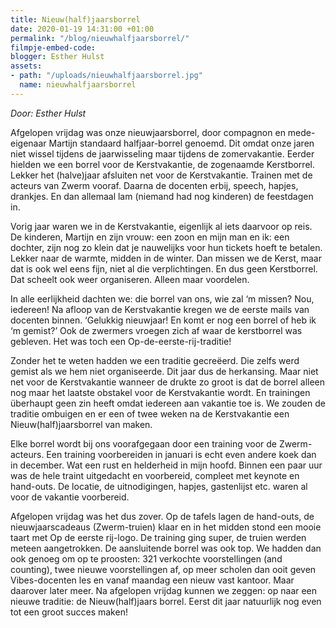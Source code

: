 ```yaml
---
title: Nieuw(half)jaarsborrel
date: 2020-01-19 14:31:00 +01:00
permalink: "/blog/nieuwhalfjaarsborrel/"
filmpje-embed-code: 
blogger: Esther Hulst
assets:
- path: "/uploads/nieuwhalfjaarsborrel.jpg"
  name: nieuwhalfjaarsborrel
---
```


*Door: Esther Hulst*

Afgelopen vrijdag was onze nieuwjaarsborrel, door compagnon en mede-eigenaar Martijn standaard halfjaar-borrel genoemd. Dit omdat onze jaren niet wissel tijdens de jaarwisseling maar tijdens de zomervakantie. Eerder hielden we een borrel voor de Kerstvakantie, de zogenaamde Kerstborrel. Lekker het (halve)jaar afsluiten net voor de Kerstvakantie. Trainen met de acteurs van Zwerm vooraf. Daarna de docenten erbij, speech, hapjes, drankjes. En dan allemaal lam (niemand had nog kinderen) de feestdagen in. 

Vorig jaar waren we in de Kerstvakantie, eigenlijk al iets daarvoor op reis. De kinderen, Martijn en zijn vrouw: een zoon en mijn man en ik: een dochter, zijn nog zo klein dat je nauwelijks voor hun tickets hoeft te betalen. Lekker naar de warmte, midden in de winter. Dan missen we de Kerst, maar dat is ook wel eens fijn, niet al die verplichtingen. En dus geen Kerstborrel. Dat scheelt ook weer organiseren. Alleen maar voordelen.

In alle eerlijkheid dachten we: die borrel van ons, wie zal ‘m missen? Nou, iedereen! Na afloop van de Kerstvakantie kregen we de eerste mails van docenten binnen. ‘Gelukkig nieuwjaar! En komt er nog een borrel of heb ik ‘m gemist?’ Ook de zwermers vroegen zich af waar de kerstborrel was gebleven. Het was toch een Op-de-eerste-rij-traditie!

Zonder het te weten hadden we een traditie gecreëerd. Die zelfs werd gemist als we hem niet organiseerde. Dit jaar dus de herkansing. Maar niet net voor de Kerstvakantie wanneer de drukte zo groot is dat de borrel alleen nog maar het laatste obstakel voor de Kerstvakantie wordt. En trainingen überhaupt geen zin heeft omdat iedereen aan vakantie toe is. We zouden de traditie ombuigen en er een of twee weken na de Kerstvakantie een Nieuw(half)jaarsborrel van maken.

Elke borrel wordt bij ons voorafgegaan door een training voor de Zwerm-acteurs. Een training voorbereiden in januari is echt even andere koek dan in december. Wat een rust en helderheid in mijn hoofd. Binnen een paar uur was de hele traint uitgedacht en voorbereid, compleet met keynote en hand-outs. De locatie, de uitnodigingen, hapjes, gastenlijst etc. waren al voor de vakantie voorbereid.

Afgelopen vrijdag was het dus zover. Op de tafels lagen de hand-outs, de nieuwjaarscadeaus (Zwerm-truien) klaar en in het midden stond een mooie taart met Op de eerste rij-logo. De training ging super, de truien werden meteen aangetrokken. De aansluitende borrel was ook top. We hadden dan ook genoeg om op te proosten: 321 verkochte voorstellingen (and counting), twee nieuwe voorstellingen af, op meer scholen dan ooit geven Vibes-docenten les en vanaf maandag een nieuw vast kantoor. Maar daarover later meer. Na afgelopen vrijdag kunnen we zeggen: op naar een nieuwe traditie: de Nieuw(half)jaars borrel. Eerst dit jaar natuurlijk nog even tot een groot succes maken!
